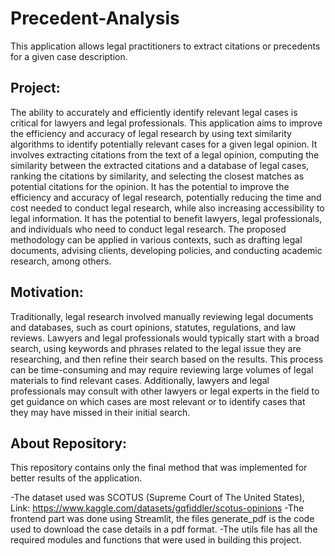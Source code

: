 # Precedent-Analysis
This application allows legal practitioners to extract citations or precedents for a given case description.

## Project:
The ability to accurately and efficiently identify relevant legal cases is critical for lawyers and legal professionals. This application aims to improve the efficiency and accuracy of legal research by using text similarity algorithms to identify potentially relevant cases for a given legal opinion. It involves extracting citations from the text of a legal opinion, computing the similarity between the extracted citations and a database of legal cases, ranking the citations by similarity, and selecting the closest matches as potential citations for the opinion. It has the potential to improve the efficiency and accuracy of legal research, potentially reducing the time and cost needed to conduct legal research, while also increasing accessibility to legal information. It has the potential to benefit lawyers, legal professionals, and individuals who need to conduct legal research. The proposed methodology can be applied in various contexts, such as drafting legal documents, advising clients, developing policies, and conducting academic research, among others.

## Motivation:
Traditionally, legal research involved manually reviewing legal documents and databases, such as court opinions, statutes, regulations, and law reviews. Lawyers and legal professionals would typically start with a broad search, using keywords and phrases related to the legal issue they are researching, and then refine their search based on the results. This process can be time-consuming and may require reviewing large volumes of legal materials to find relevant cases. Additionally, lawyers and legal professionals may consult with other lawyers or legal experts in the field to get guidance on which cases are most relevant or to identify cases that they may have missed in their initial search.

## About Repository:
This repository contains only the final method that was implemented for better results of the application.

-The dataset used was SCOTUS (Supreme Court of The United States), Link: https://www.kaggle.com/datasets/gqfiddler/scotus-opinions
-The frontend part was done using Streamlit, the files generate_pdf is the code used to download the case details in a pdf format.
-The utils file has all the required modules and functions that were used in building this project.

